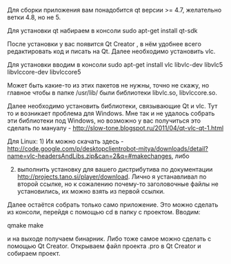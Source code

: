 Для сборки приложения вам понадобится qt версии >= 4.7, желательно ветки 4.8, но не 5.

Для установки qt набираем в консоли sudo apt-get install qt-sdk

После установки у вас появится Qt Creator , в нём удобнее всего редактировать код и писать на Qt. Далее необходимо установить vlc.

Для установки вводим в консоли sudo apt-get install vlc libvlc-dev libvlc5 libvlccore-dev libvlccore5

Может быть какие-то из этих пакетов не нужны, точно не скажу, но главное чтобы в папке /usr/lib/ были библиотеки libvlc.so, libvlccore.so.

Далее необходимо установить библиотеки, связывающие Qt и vlc. Тут то и возникает проблема для Windows. Мне так и не удалось собрать эти библиотеки под Windows, но возможно у вас получиться это сделать по мануалу - http://slow-tone.blogspot.ru/2011/04/qt-vlc-qt-1.html

Для Linux: 1) Их можно скачать здесь - http://code.google.com/p/desktopclientrobot-mitya/downloads/detail?name=vlc-headersAndLibs.zip&can=2&q=#makechanges, либо

2) выполнить установку для вашего дистрибутива по документации http://projects.tano.si/player/download. Лично я устанавливал по второй ссылке, но к сожалению почему-то заголовочные файлы не установились, их можно взять из первой ссылки.

Далее остаётся собрать только само приложение. Это можно сделать из консоли, перейдя с помощью cd в папку с проектом. Вводим:

qmake make

и на выходе получаем бинарник. Либо тоже самое можно сделать с помощью Qt Creator. Открываем файл проекта .pro в Qt Creator и собираем проект.